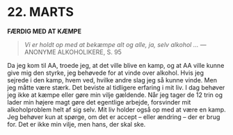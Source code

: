 # 22. MARTS

**FÆRDIG MED AT KÆMPE**

> *Vi er holdt op med at bekæmpe alt og alle, ja, selv alkohol …*
> — ANONYME ALKOHOLIKERE, S. 95

Da jeg kom til AA, troede jeg, at det ville blive en kamp, og at AA ville kunne give mig den styrke, jeg behøvede for at vinde over alkohol. Hvis jeg sejrede i den kamp, hvem ved, hvilke andre slag jeg så kunne vinde. Men jeg måtte være stærk. Det beviste al tidligere erfaring i mit liv. I dag behøver jeg ikke at kæmpe eller gøre min vilje gældende. Når jeg tager de 12 trin og lader min højere magt gøre det egentlige arbejde, forsvinder mit alkoholproblem helt af sig selv. Mit liv holder også op med at være en kamp. Jeg behøver kun at spørge, om det er accept – eller ændring – der er brug for. Det er ikke min vilje, men hans, der skal ske.

